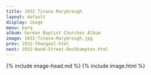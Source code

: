 ```yaml
---
title: 1932 Tinana Marybrough
layout: default
display: image
menu: barq
album: German Baptist Churches Album
image: 1932-Tinana-Marybrough.jpg
prev: 1932-Thangool.html
next: 1932-Wood-Street-Rockhampton.html
---
```

{% include image-head.md %}
{% include image.html %}